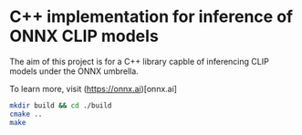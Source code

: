 # C++ implementation for inference of ONNX CLIP models

The aim of this project is for a C++ library capble of inferencing CLIP models under the ONNX umbrella.

To learn more, visit (https://onnx.ai)[onnx.ai]


```bash
mkdir build && cd ./build
cmake ..
make
```
